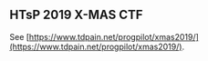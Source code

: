 ## HTsP 2019 X-MAS CTF

See [https://www.tdpain.net/progpilot/xmas2019/](https://www.tdpain.net/progpilot/xmas2019/).
